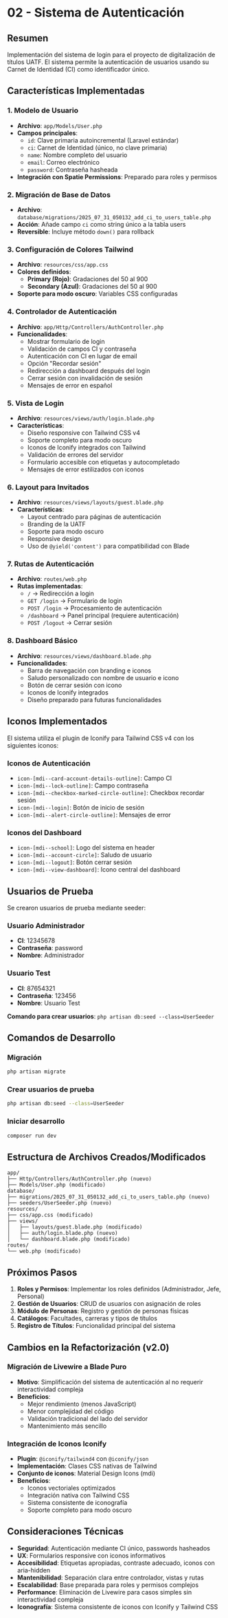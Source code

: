# 02 - Sistema de Autenticación

## Resumen
Implementación del sistema de login para el proyecto de digitalización de títulos UATF. El sistema permite la autenticación de usuarios usando su Carnet de Identidad (CI) como identificador único.

## Características Implementadas

### 1. Modelo de Usuario
- **Archivo**: `app/Models/User.php`
- **Campos principales**:
  - `id`: Clave primaria autoincremental (Laravel estándar)
  - `ci`: Carnet de Identidad (único, no clave primaria)
  - `name`: Nombre completo del usuario
  - `email`: Correo electrónico
  - `password`: Contraseña hasheada
- **Integración con Spatie Permissions**: Preparado para roles y permisos

### 2. Migración de Base de Datos
- **Archivo**: `database/migrations/2025_07_31_050132_add_ci_to_users_table.php`
- **Acción**: Añade campo `ci` como string único a la tabla users
- **Reversible**: Incluye método `down()` para rollback

### 3. Configuración de Colores Tailwind
- **Archivo**: `resources/css/app.css`
- **Colores definidos**:
  - **Primary (Rojo)**: Gradaciones del 50 al 900
  - **Secondary (Azul)**: Gradaciones del 50 al 900
- **Soporte para modo oscuro**: Variables CSS configuradas

### 4. Controlador de Autenticación
- **Archivo**: `app/Http/Controllers/AuthController.php`
- **Funcionalidades**:
  - Mostrar formulario de login
  - Validación de campos CI y contraseña
  - Autenticación con CI en lugar de email
  - Opción "Recordar sesión"
  - Redirección a dashboard después del login
  - Cerrar sesión con invalidación de sesión
  - Mensajes de error en español

### 5. Vista de Login
- **Archivo**: `resources/views/auth/login.blade.php`
- **Características**:
  - Diseño responsive con Tailwind CSS v4
  - Soporte completo para modo oscuro
  - Iconos de Iconify integrados con Tailwind
  - Validación de errores del servidor
  - Formulario accesible con etiquetas y autocompletado
  - Mensajes de error estilizados con iconos

### 6. Layout para Invitados
- **Archivo**: `resources/views/layouts/guest.blade.php`
- **Características**:
  - Layout centrado para páginas de autenticación
  - Branding de la UATF
  - Soporte para modo oscuro
  - Responsive design
  - Uso de `@yield('content')` para compatibilidad con Blade

### 7. Rutas de Autenticación
- **Archivo**: `routes/web.php`
- **Rutas implementadas**:
  - `/` → Redirección a login
  - `GET /login` → Formulario de login
  - `POST /login` → Procesamiento de autenticación
  - `/dashboard` → Panel principal (requiere autenticación)
  - `POST /logout` → Cerrar sesión

### 8. Dashboard Básico
- **Archivo**: `resources/views/dashboard.blade.php`
- **Funcionalidades**:
  - Barra de navegación con branding e iconos
  - Saludo personalizado con nombre de usuario e icono
  - Botón de cerrar sesión con icono
  - Iconos de Iconify integrados
  - Diseño preparado para futuras funcionalidades

## Iconos Implementados

El sistema utiliza el plugin de Iconify para Tailwind CSS v4 con los siguientes iconos:

### Iconos de Autenticación
- `icon-[mdi--card-account-details-outline]`: Campo CI
- `icon-[mdi--lock-outline]`: Campo contraseña  
- `icon-[mdi--checkbox-marked-circle-outline]`: Checkbox recordar sesión
- `icon-[mdi--login]`: Botón de inicio de sesión
- `icon-[mdi--alert-circle-outline]`: Mensajes de error

### Iconos del Dashboard
- `icon-[mdi--school]`: Logo del sistema en header
- `icon-[mdi--account-circle]`: Saludo de usuario
- `icon-[mdi--logout]`: Botón cerrar sesión
- `icon-[mdi--view-dashboard]`: Icono central del dashboard

## Usuarios de Prueba

Se crearon usuarios de prueba mediante seeder:

### Usuario Administrador
- **CI**: 12345678
- **Contraseña**: password
- **Nombre**: Administrador

### Usuario Test
- **CI**: 87654321
- **Contraseña**: 123456
- **Nombre**: Usuario Test

**Comando para crear usuarios**: `php artisan db:seed --class=UserSeeder`

## Comandos de Desarrollo

### Migración
```bash
php artisan migrate
```

### Crear usuarios de prueba
```bash
php artisan db:seed --class=UserSeeder
```

### Iniciar desarrollo
```bash
composer run dev
```

## Estructura de Archivos Creados/Modificados

```
app/
├── Http/Controllers/AuthController.php (nuevo)
├── Models/User.php (modificado)
database/
├── migrations/2025_07_31_050132_add_ci_to_users_table.php (nuevo)
├── seeders/UserSeeder.php (nuevo)
resources/
├── css/app.css (modificado)
├── views/
│   ├── layouts/guest.blade.php (modificado)
│   ├── auth/login.blade.php (nuevo)
│   └── dashboard.blade.php (modificado)
routes/
└── web.php (modificado)
```

## Próximos Pasos

1. **Roles y Permisos**: Implementar los roles definidos (Administrador, Jefe, Personal)
2. **Gestión de Usuarios**: CRUD de usuarios con asignación de roles
3. **Módulo de Personas**: Registro y gestión de personas físicas
4. **Catálogos**: Facultades, carreras y tipos de títulos
5. **Registro de Títulos**: Funcionalidad principal del sistema

## Cambios en la Refactorización (v2.0)

### Migración de Livewire a Blade Puro
- **Motivo**: Simplificación del sistema de autenticación al no requerir interactividad compleja
- **Beneficios**:
  - Mejor rendimiento (menos JavaScript)
  - Menor complejidad del código
  - Validación tradicional del lado del servidor
  - Mantenimiento más sencillo

### Integración de Iconos Iconify
- **Plugin**: `@iconify/tailwind4` con `@iconify/json`
- **Implementación**: Clases CSS nativas de Tailwind
- **Conjunto de iconos**: Material Design Icons (mdi)
- **Beneficios**:
  - Iconos vectoriales optimizados
  - Integración nativa con Tailwind CSS
  - Sistema consistente de iconografía
  - Soporte completo para modo oscuro

## Consideraciones Técnicas

- **Seguridad**: Autenticación mediante CI único, passwords hasheados
- **UX**: Formularios responsive con iconos informativos
- **Accesibilidad**: Etiquetas apropiadas, contraste adecuado, iconos con aria-hidden
- **Mantenibilidad**: Separación clara entre controlador, vistas y rutas
- **Escalabilidad**: Base preparada para roles y permisos complejos
- **Performance**: Eliminación de Livewire para casos simples sin interactividad compleja
- **Iconografía**: Sistema consistente de iconos con Iconify y Tailwind CSS